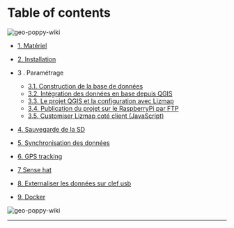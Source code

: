 # Table of contents

![geo-poppy-wiki](https://raw.githubusercontent.com/jancelin/geo-poppy/master/docs/images/geopoppy_schema_1.png)


* [1. Matériel](https://github.com/jancelin/GeoPoppy_docs/master/1.--Mat%C3%A9riel)
* [2. Installation](https://github.com/jancelin/GeoPoppy_docs/master/2.-Installation)
* 3 . Paramétrage
   * [3.1. Construction de la base de données](https://github.com/jancelin/GeoPoppy_docs/master/3.1.-Construction-de-la-base-de-donn%C3%A9es)
   * [3.2. Intégration des données en base depuis QGIS](https://github.com/jancelin/GeoPoppy_docs/master/3.2.-Int%C3%A9gration-des-donn%C3%A9es-en-base-depuis-QGIS)
   * [3.3. Le projet QGIS et la configuration avec Lizmap](https://github.com/jancelin/GeoPoppy_docs/master/3.3.-Le-projet-QGIS-et-la-configuration-avec-Lizmap)
   * [3.4. Publication du projet sur le RaspberryPi par FTP](https://github.com/jancelin/GeoPoppy_docs/master/3.4.-Publication-du-projet-sur-le-RaspberryPi-par-FTP)
   * [3.5. Customiser Lizmap coté client (JavaScript)](https://github.com/jancelin/GeoPoppy_docs/master/3.5.-Customiser-Lizmap-cot%C3%A9-client-(JavaScript))
* [4. Sauvegarde de la SD](https://github.com/jancelin/GeoPoppy_docs/master/4.-Sauvegarde-de-la-SD)
* [5. Synchronisation des données](https://github.com/jancelin/GeoPoppy_docs/master/5.-Synchronisation-des-donn%C3%A9es)
* [6. GPS tracking](https://github.com/jancelin/GeoPoppy_docs/master/6.-GPS-Tracking)
* [7 Sense hat](https://github.com/jancelin/GeoPoppy_docs/master/7.-Sense-Hat)
* [8. Externaliser les données sur clef usb](https://github.com/jancelin/GeoPoppy_docs/master/8.-externaliser-les-donn%C3%A9es-sur-clef-usb)

* [9. Docker](https://github.com/jancelin/GeoPoppy_docs/master/9.-Docker)



![geo-poppy-wiki](https://raw.githubusercontent.com/jancelin/geo-poppy/master/docs/images/geopoppy_2.png)

___________________________________________
